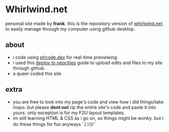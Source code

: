 # Whirlwind.net
personal site made by **frank**. this is the repository version of [whirlwind.net](https://whirlwind.neocities.org/). to easily manage through my computer using github desktop.

## about
- i code using [phcode.dev](https://phcode.dev/) for real-time previewing.
- i used this [deploy to neocities](https://github.com/burned-salmon/deploy-to-neocities-template) guide to upload edits and files to my site through github.
- a queer coded this site

## extra
- you are free to look into my page's code and view how i did things/take inspo. but please **dont not** rip the entire site's code and paste it into yours. only exception is for my F2U layout templates.
-  im still learning HTML & CSS as i go on, so things might be wonky. but i do these things for fun anyways ¯_(ツ)_/¯

